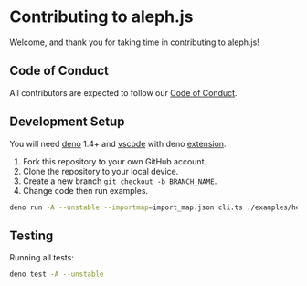 # Contributing to aleph.js

Welcome, and thank you for taking time in contributing to aleph.js!

## Code of Conduct
All contributors are expected to follow our [Code of Conduct](CODE_OF_CONDUCT.md).

## Development Setup
You will need [deno](https://deno.land/) 1.4+ and [vscode](https://code.visualstudio.com/) with deno [extension](https://marketplace.visualstudio.com/items?itemName=denoland.vscode-deno).

1. Fork this repository to your own GitHub account.
2. Clone the repository to your local device.
3. Create a new branch `git checkout -b BRANCH_NAME`.
4. Change code then run examples.

```bash
deno run -A --unstable --importmap=import_map.json cli.ts ./examples/hello-world --log=debug
```

## Testing
Running all tests:
```bash
deno test -A --unstable
```
